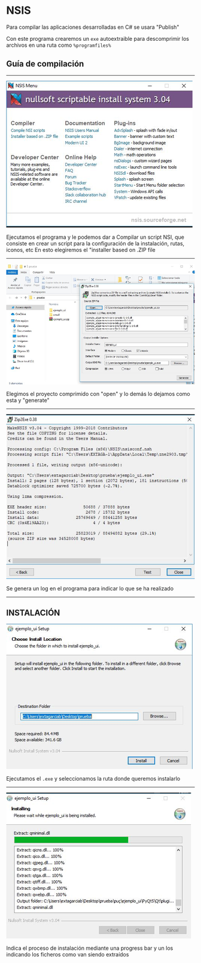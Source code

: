 # NSIS

Para compilar las aplicaciones desarrolladas en C# se usara "Publish"

Con este programa crearemos un ``exe`` autoextraible para descomprimir los archivos en una ruta como ``%programfiles%``
## Guía de compilación
---

![NSIS](Img_md/NSIS/1.JPG)

Ejecutamos el programa y le podemos dar a Compilar un script NSI, que consiste en crear un script para la configuración de la instalación, rutas, iconos, etc
En esto elegiremos el "installer based on .ZIP file

---
![NSIS](Img_md/NSIS/2.JPG)

Elegimos el proyecto comprimido con "open" y lo demás lo dejamos como esta y "generate"

---
![NSIS](Img_md/NSIS/3.JPG)

Se genera un log en el programa para indicar lo que se ha realizado

---

## INSTALACIÓN

![NSIS](Img_md/NSIS/4.JPG)

Ejecutamos el ``.exe`` y seleccionamos la ruta donde queremos instalarlo

---
![NSIS](Img_md/NSIS/5.JPG)

Indica el proceso de instalación mediante una progress bar y un los indicando los ficheros como van siendo extraídos